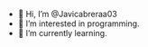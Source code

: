 - 👋 Hi, I’m @Javicabreraa03
- 👀 I’m interested in programming.
- 🌱 I’m currently learning.

<!---
Javicabreraa03/Javicabreraa03 is a ✨ special ✨ repository because its `README.md` (this file) appears on your GitHub profile.
You can click the Preview link to take a look at your changes.
--->
